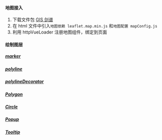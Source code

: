 #### 地图接入

1. 下载文件包 [GIS 剑谱](http://192.168.120.121:6012/gis/#/main/gisAccess)
2. 在 html 文件中引入`地图依赖 leaflet.map.min.js` 和`地图配置 mapConfig.js`
3. 利用 httpVueLoader 注册地图组件，绑定到页面

#### 绘制图层

##### [marker](https://leafletjs.com/reference-1.7.1.html#marker)

##### [polyline](https://leafletjs.com/reference-1.7.1.html#polyline)

##### [polylineDecorator](https://github.com/bbecquet/Leaflet.PolylineDecorator)

##### [Polygon](https://leafletjs.com/reference-1.7.1.html#polygon)

##### [Circle](https://leafletjs.com/reference-1.7.1.html#circle)

##### [Popup](https://leafletjs.com/reference-1.7.1.html#popup)

##### [Tooltip](https://leafletjs.com/reference-1.7.1.html#tooltip)
